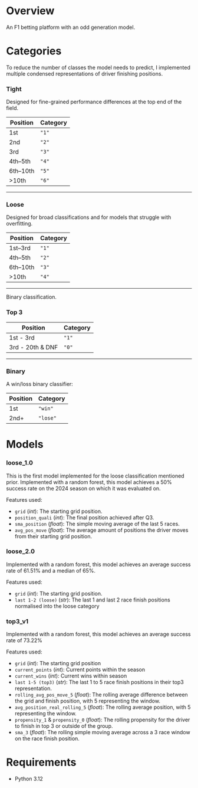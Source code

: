 # **Overview**
An F1 betting platform with an odd generation model. 

# **Categories**
To reduce the number of classes the model needs to predict, I implemented multiple condensed representations of driver finishing positions. 

### **Tight**
Designed for fine-grained performance differences at the top end of the field.

| Position | Category |
| -------- | -------- |
| 1st      | `"1"`    |
| 2nd      | `"2"`    |
| 3rd      | `"3"`    |
| 4th–5th  | `"4"`    |
| 6th–10th | `"5"`    |
| >10th    | `"6"`    |


---
### **Loose**
Designed for broad classifications and for models that struggle with overfitting.

| Position | Category |
| -------- | -------- |
| 1st–3rd  | `"1"`    |
| 4th–5th  | `"2"`    |
| 6th–10th | `"3"`    |
| >10th    | `"4"`    |

---
Binary classification.
### **Top 3**
| Position         | Category |
| ---------------- | -------- |
| 1st - 3rd        | `"1"`    |
| 3rd - 20th & DNF | `"0"`    |

---

### **Binary**
A win/loss binary classifier:

| Position | Category |
| -------- | -------- |
| 1st      | `"win"`  |
| 2nd+     | `"lose"` |


# **Models**
### **loose_1.0**
This is the first model implemented for the loose classification mentioned prior. Implemented with a random forest, this model achieves a 50% success rate on the 2024 season on which it was evaluated on.

Features used:
- `grid` (*int*): The starting grid position.
- `position_quali` (*int*): The final position achieved after Q3.
- `sma_position` (*float*): The simple moving average of the last 5 races. 
- `avg_pos_move` (*float*): The average amount of positions the driver moves from their starting grid position.

### **loose_2.0**
Implemented with a random forest, this model achieves an average success rate of 61.51% and a median of 65%.

Features used:
- `grid` (*int*): The starting grid position.
- `last 1-2 (loose)` (*str*): The last 1 and last 2 race finish positions normalised into the loose category

### **top3_v1**
Implemented with a random forest, this model achieves an average success rate of 73.22% 

Features used:
- `grid` (*int*): The starting grid position
- `current_points` (*int*): Current points within the season
- `current_wins` (*int*):  Current wins within season
- `last 1-5 (top3)` (*str*): The last 1 to 5 race finish positions in their top3 representation.
- `rolling_avg_pos_move_5` (*float*): The rolling average difference between the grid and finish position, with 5 representing the window.
- `avg_position_real_rolling_5` (*float*): The rolling average position, with 5 representing the window.
- `propensity_1` & `propensity_0` (*float*): The rolling propensity for the driver to finish in top 3 or outside of the group.
- `sma_3`  (*float*): The rolling simple moving average across a 3 race window on the race finish position.



# **Requirements**
- Python 3.12
